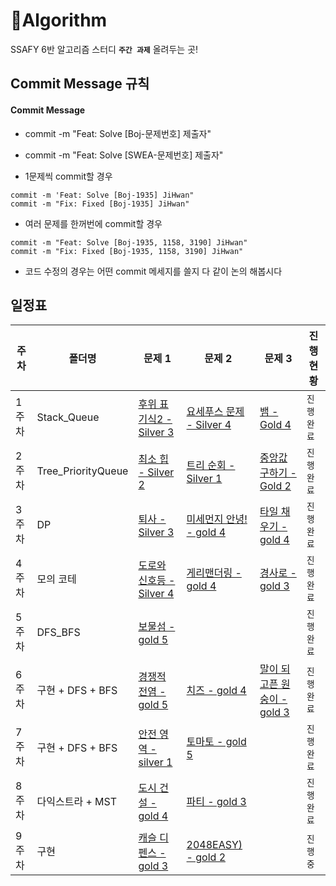 # 🌱Algorithm
SSAFY 6반 알고리즘 스터디 **`주간 과제`** 올려두는 곳!

## Commit Message 규칙

#### Commit Message

- commit -m "Feat: Solve [Boj-문제번호] 제출자"

- commit -m "Feat: Solve [SWEA-문제번호] 제출자"

- 1문제씩 commit할 경우

```
commit -m 'Feat: Solve [Boj-1935] JiHwan"
commit -m "Fix: Fixed [Boj-1935] JiHwan"

```

- 여러 문제를 한꺼번에 commit할 경우

```
commit -m "Feat: Solve [Boj-1935, 1158, 3190] JiHwan"
commit -m "Fix: Fixed [Boj-1935, 1158, 3190] JiHwan"
```

- 코드 수정의 경우는 어떤 commit 메세지를 쓸지 다 같이 논의 해봅시다

## 일정표

| **주차** | **폴더명**          | **문제 1**                                                   | **문제 2**                                                   | **문제 3**                                                   | **진행 현황** |
| -------- | ------------------- | ------------------------------------------------------------ | ------------------------------------------------------------ | ------------------------------------------------------------ | ------------- |
| 1주차    | Stack_Queue   | [후위 표기식2 - Silver 3](https://www.acmicpc.net/problem/1935) | [요세푸스 문제 - Silver 4](https://www.acmicpc.net/problem/1158) | [뱀 - Gold 4](https://www.acmicpc.net/problem/3190) | `진행 완료`   |
| 2주차    | Tree_PriorityQueue   | [최소 힙 - Silver 2](https://www.acmicpc.net/problem/1927) | [트리 순회 - Silver 1](https://www.acmicpc.net/problem/1991) | [중앙값 구하기 - Gold 2](https://www.acmicpc.net/problem/2696) | `진행 완료`   |
| 3주차    | DP | [퇴사 - Silver 3](https://www.acmicpc.net/problem/14501) | [미세먼지 안녕! - gold 4](https://www.acmicpc.net/problem/17144) | [타일 채우기 - gold 4](https://www.acmicpc.net/problem/2133) | `진행 완료` |
| 4주차    | 모의 코테 | [도로와 신호등 - Silver 4](https://www.acmicpc.net/problem/2980) | [게리맨더링 - gold 4](https://www.acmicpc.net/problem/17471) | [경사로 - gold 3](https://www.acmicpc.net/problem/14890) | `진행 완료` |
| 5주차    | DFS_BFS | [보물섬 - gold 5](https://www.acmicpc.net/problem/2589) | | | `진행 완료` |
| 6주차    | 구현 + DFS + BFS | [경쟁적 전염 - gold 5](https://www.acmicpc.net/problem/18405) | [치즈 - gold 4](https://www.acmicpc.net/problem/2636) | [말이 되고픈 원숭이 - gold 3](https://www.acmicpc.net/problem/1600) | `진행 완료` |
| 7주차    | 구현 + DFS + BFS | [안전 영역 - silver 1](https://www.acmicpc.net/problem/2468) | [토마토 - gold 5](https://www.acmicpc.net/problem/7569) || `진행 완료` |
| 8주차    | 다익스트라 + MST  | [도시 건설 - gold 4](https://www.acmicpc.net/problem/21924) | [파티 - gold 3](https://www.acmicpc.net/problem/1238) |   | `진행 완료` |
| 9주차    | 구현  | [캐슬 디펜스 - gold 3](https://www.acmicpc.net/problem/17135) | [2048EASY) - gold 2](https://www.acmicpc.net/problem/12100) |   | `진행 중` |
